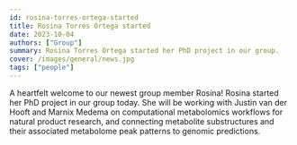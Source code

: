 ```yaml
---
id: rosina-torres-ortega-started
title: Rosina Torres Ortega started
date: 2023-10-04
authors: ["Group"]
summary: Rosina Torres Ortega started her PhD project in our group.
cover: /images/general/news.jpg
tags: ["people"]
---
```


A heartfelt welcome to our newest group member Rosina! Rosina started her PhD project in our group today. She will be working with Justin van der Hooft and Marnix Medema on computational metabolomics workflows for natural product research, and connecting metabolite substructures and their associated metabolome peak patterns to genomic predictions.